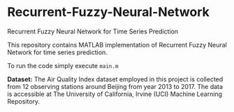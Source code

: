# Recurrent-Fuzzy-Neural-Network
Recurrent Fuzzy Neural Network for Time Series Prediction


This repository contains MATLAB implementation of Recurrent Fuzzy Neural Network for time series prediction.

To run the code simply execute `main.m`

**Dataset:** 
The Air Quality Index dataset employed in this project is collected from 12 observing stations around Beijing from year 2013 to 2017. The data is accessible at The University of California, Irvine (UCI) Machine Learning Repository.
